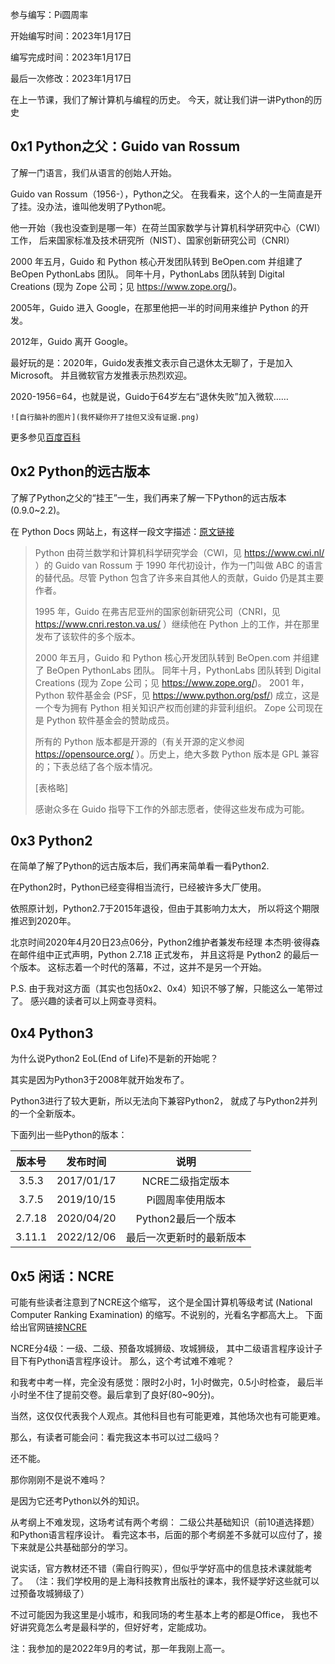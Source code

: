 <aside>
<p>参与编写：Pi圆周率</p>
<p>开始编写时间：2023年1月17日</p>
<p>编写完成时间：2023年1月17日</p>
<p>最后一次修改：2023年1月17日</p>
</aside>
在上一节课，我们了解计算机与编程的历史。
今天，就让我们讲一讲Python的历史

## 0x1 Python之父：Guido van Rossum

了解一门语言，我们从语言的创始人开始。

Guido van Rossum（1956-），Python之父。
在我看来，这个人的一生简直是开了挂。没办法，谁叫他发明了Python呢。

他一开始（我也没查到是哪一年）在荷兰国家数学与计算机科学研究中心（CWI）工作，
后来国家标准及技术研究所（NIST）、国家创新研究公司（CNRI）

2000 年五月，Guido 和 Python 核心开发团队转到 BeOpen.com 并组建了 BeOpen PythonLabs 团队。
同年十月，PythonLabs 团队转到 Digital Creations (现为 Zope 公司；见 https://www.zope.org/)。

2005年，Guido 进入 Google，在那里他把一半的时间用来维护 Python 的开发。

2012年，Guido 离开 Google。

最好玩的是：2020年，Guido发表推文表示自己退休太无聊了，于是加入Microsoft。
并且微软官方发推表示热烈欢迎。

2020-1956=64，也就是说，Guido于64岁左右“退休失败”加入微软……

`![自行脑补的图片](我怀疑你开了挂但又没有证据.png)`

更多参见[百度百科](https://baike.baidu.com/item/%E5%90%89%E5%A4%9A%C2%B7%E8%8C%83%E7%BD%97%E8%8B%8F%E5%A7%86/328361?fromtitle=Guido%20van%20Rossum&fromid=3225314&fr=aladdin)

## 0x2 Python的远古版本

了解了Python之父的“挂王”一生，我们再来了解一下Python的远古版本(0.9.0~2.2)。

在 Python Docs 网站上，有这样一段文字描述：[原文链接](https://docs.python.org/zh-cn/3/license.html)

> Python 由荷兰数学和计算机科学研究学会（CWI，见 https://www.cwi.nl/ ）的 Guido van Rossum 于 1990 年代初设计，作为一门叫做 ABC 的语言的替代品。尽管 Python 包含了许多来自其他人的贡献，Guido 仍是其主要作者。
>
> 1995 年，Guido 在弗吉尼亚州的国家创新研究公司（CNRI，见 https://www.cnri.reston.va.us/ ）继续他在 Python 上的工作，并在那里发布了该软件的多个版本。
>
> 2000 年五月，Guido 和 Python 核心开发团队转到 BeOpen.com 并组建了 BeOpen PythonLabs 团队。 同年十月，PythonLabs 团队转到 Digital Creations (现为 Zope 公司；见 https://www.zope.org/)。 2001 年，Python 软件基金会 (PSF，见 https://www.python.org/psf/) 成立，这是一个专为拥有 Python 相关知识产权而创建的非营利组织。 Zope 公司现在是 Python 软件基金会的赞助成员。
>
> 所有的 Python 版本都是开源的（有关开源的定义参阅 https://opensource.org/ ）。历史上，绝大多数 Python 版本是 GPL 兼容的；下表总结了各个版本情况。
>
> [表格略]
>
> 感谢众多在 Guido 指导下工作的外部志愿者，使得这些发布成为可能。

## 0x3 Python2

在简单了解了Python的远古版本后，我们再来简单看一看Python2.

在Python2时，Python已经变得相当流行，已经被许多大厂使用。

依照原计划，Python2.7于2015年退役，但由于其影响力太大，
所以将这个期限推迟到2020年。

北京时间2020年4月20日23点06分，Python2维护者兼发布经理
本杰明·彼得森在邮件组中正式声明，Python 2.7.18 正式发布，
并且这将是 Python2 的最后一个版本。
这标志着一个时代的落幕，不过，这并不是另一个开始。

P.S. 由于我对这方面（其实也包括0x2、0x4）知识不够了解，只能这么一笔带过了。
感兴趣的读者可以上网查寻资料。

## 0x4 Python3

为什么说Python2 EoL(End of Life)不是新的开始呢？

其实是因为Python3于2008年就开始发布了。

Python3进行了较大更新，所以无法向下兼容Python2，
就成了与Python2并列的一个全新版本。

下面列出一些Python的版本：

|  版本号   |    发布时间    |      说明       |
|:------:|:----------:|:-------------:|
| 3.5.3  | 2017/01/17 |  NCRE二级指定版本   |
| 3.7.5  | 2019/10/15 |   Pi圆周率使用版本   |
| 2.7.18 | 2020/04/20 | Python2最后一个版本 |
| 3.11.1 | 2022/12/06 | 最后一次更新时的最新版本  |

## 0x5 闲话：NCRE

可能有些读者注意到了NCRE这个缩写，
这个是全国计算机等级考试
(National Computer Ranking Examination)
的缩写。不说别的，光看名字都高大上。
下面给出官网链接[NCRE](https://ncre.neea.edu.cn/)

NCRE分4级：一级、二级、预备攻城狮级、攻城狮级，
其中二级语言程序设计子目下有Python语言程序设计。
那么，这个考试难不难呢？

和我考中考一样，完全没有感觉：限时2小时，1小时做完，0.5小时检查，
最后半小时坐不住了提前交卷。最后拿到了良好(80~90分)。

当然，这仅仅代表我个人观点。其他科目也有可能更难，其他场次也有可能更难。

那么，有读者可能会问：看完我这本书可以过二级吗？

还不能。

那你刚刚不是说不难吗？

是因为它还考Python以外的知识。

从考纲上不难发现，这场考试有两个考纲：
二级公共基础知识（前10道选择题）和Python语言程序设计。
看完这本书，后面的那个考纲差不多就可以应付了，接下来就是公共基础部分的学习。

说实话，官方教材还不错（需自行购买），但似乎学好高中的信息技术课就能考了。
（注：我们学校用的是上海科技教育出版社的课本，我怀疑学好这些就可以过预备攻城狮级了）

不过可能因为我这里是小城市，和我同场的考生基本上考的都是Office，
我也不好讲究竟怎么考是最科学的，但好好考，定能成功。

注：我参加的是2022年9月的考试，那一年我刚上高一。
